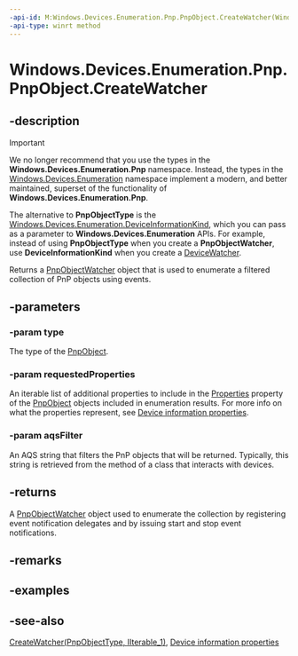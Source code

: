 ```yaml
---
-api-id: M:Windows.Devices.Enumeration.Pnp.PnpObject.CreateWatcher(Windows.Devices.Enumeration.Pnp.PnpObjectType,Windows.Foundation.Collections.IIterable{System.String},System.String)
-api-type: winrt method
---
```


<!-- Method syntax
public Windows.Devices.Enumeration.Pnp.PnpObjectWatcher CreateWatcher(Windows.Devices.Enumeration.Pnp.PnpObjectType type, Windows.Foundation.Collections.IIterable<System.String> requestedProperties, System.String aqsFilter)
-->

# Windows.Devices.Enumeration.Pnp.PnpObject.CreateWatcher

## -description

> [!IMPORTANT]
> We no longer recommend that you use the types in the **Windows.Devices.Enumeration.Pnp** namespace. Instead, the types in the [Windows.Devices.Enumeration](/uwp/api/windows.devices.enumeration) namespace implement a modern, and better maintained, superset of the functionality of **Windows.Devices.Enumeration.Pnp**.
>
> The alternative to **PnpObjectType** is the [Windows.Devices.Enumeration.DeviceInformationKind](/uwp/api/windows.devices.enumeration.deviceinformationkind), which you can pass as a parameter to **Windows.Devices.Enumeration** APIs. For example, instead of using **PnpObjectType** when you create a **PnpObjectWatcher**, use **DeviceInformationKind** when you create a [DeviceWatcher](/uwp/api/windows.devices.enumeration.devicewatcher).

Returns a [PnpObjectWatcher](pnpobjectwatcher.md) object that is used to enumerate a filtered collection of PnP objects using events.

## -parameters
### -param type
The type of the [PnpObject](pnpobject.md).

### -param requestedProperties
An iterable list of additional properties to include in the [Properties](pnpobject_properties.md) property of the [PnpObject](pnpobject.md) objects included in enumeration results. For more info on what the properties represent, see [Device information properties](/windows/uwp/devices-sensors/device-information-properties).

### -param aqsFilter
An AQS string that filters the PnP objects that will be returned. Typically, this string is retrieved from the  method of a class that interacts with devices.

## -returns
A [PnpObjectWatcher](pnpobjectwatcher.md) object used to enumerate the collection by registering event notification delegates and by issuing start and stop event notifications.

## -remarks

## -examples

## -see-also
[CreateWatcher(PnpObjectType, IIterable_1)](pnpobject_createwatcher_199191645.md), [Device information properties](/windows/uwp/devices-sensors/device-information-properties)
